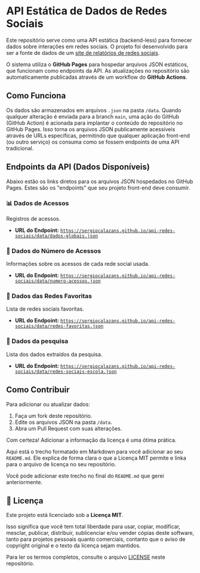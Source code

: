 # API Estática de Dados de Redes Sociais

Este repositório serve como uma API estática (backend-less) para fornecer dados sobre interações em redes sociais. O projeto foi desenvolvido para ser a fonte de dados de um [site de relatórios de redes sociais](https://sergiocalazans.github.io/analise-de-dados/index.html).

O sistema utiliza o **GitHub Pages** para hospedar arquivos JSON estáticos, que funcionam como endpoints da API. As atualizações no repositório são automaticamente publicadas através de um workflow do **GitHub Actions**.

## Como Funciona

Os dados são armazenados em arquivos `.json` na pasta `/data`. Quando qualquer alteração é enviada para a branch `main`, uma ação do GitHub (GitHub Action) é acionada para implantar o conteúdo do repositório no GitHub Pages. Isso torna os arquivos JSON publicamente acessíveis através de URLs específicas, permitindo que qualquer aplicação front-end (ou outro serviço) os consuma como se fossem endpoints de uma API tradicional.

## Endpoints da API (Dados Disponíveis)

Abaixo estão os links diretos para os arquivos JSON hospedados no GitHub Pages. Estes são os "endpoints" que seu projeto front-end deve consumir.

### 📊 Dados de Acessos
Registros de acessos.

*   **URL do Endpoint:**
    [`https://sergiocalazans.github.io/api-redes-sociais/data/dados-globais.json`](https://sergiocalazans.github.io/api-redes-sociais/data/dados-globais.json)

### 📝 Dados do Número de Acessos 
Informações sobre os acessos de cada rede social usada.

*   **URL do Endpoint:**
    [`https://sergiocalazans.github.io/api-redes-sociais/data/numero-acessos.json`](https://sergiocalazans.github.io/api-redes-sociais/data/numero-acessos.json)

### 👥 Dados das Redes Favoritas
Lista de redes sociais favoritas.

*   **URL do Endpoint:**
    [`https://sergiocalazans.github.io/api-redes-sociais/data/redes-favoritas.json`](https://sergiocalazans.github.io/api-redes-sociais/data/redes-favoritas.json)

### 👥 Dados da pesquisa
Lista dos dados extraídos da pesquisa.

*   **URL do Endpoint:**
    [`https://sergiocalazans.github.io/api-redes-sociais/data/redes-sociais-escola.json`](https://sergiocalazans.github.io/api-redes-sociais/data/redes-sociais-escola.json)

## Como Contribuir

Para adicionar ou atualizar dados:
1.  Faça um fork deste repositório.
2.  Edite os arquivos JSON na pasta `/data`.
3.  Abra um Pull Request com suas alterações.

Com certeza! Adicionar a informação da licença é uma ótima prática.

Aqui está o trecho formatado em Markdown para você adicionar ao seu `README.md`. Ele explica de forma clara o que a Licença MIT permite e linka para o arquivo de licença no seu repositório.

Você pode adicionar este trecho no final do `README.md` que gerei anteriormente.

## 📜 Licença

Este projeto está licenciado sob a **Licença MIT**.

Isso significa que você tem total liberdade para usar, copiar, modificar, mesclar, publicar, distribuir, sublicenciar e/ou vender cópias deste software, tanto para projetos pessoais quanto comerciais, contanto que o aviso de copyright original e o texto da licença sejam mantidos.

Para ler os termos completos, consulte o arquivo [LICENSE](LICENSE) neste repositório.
